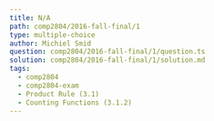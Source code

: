 ```yaml
---
title: N/A
path: comp2804/2016-fall-final/1
type: multiple-choice
author: Michiel Smid
question: comp2804/2016-fall-final/1/question.ts
solution: comp2804/2016-fall-final/1/solution.md
tags:
  - comp2804
  - comp2804-exam
  - Product Rule (3.1)
  - Counting Functions (3.1.2)
---
```

